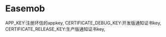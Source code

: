 # Easemob
APP_KEY:注册环信的appkey,
CERTIFICATE_DEBUG_KEY:开发版通知证书key,
CERTIFICATE_RELEASE_KEY:生产版通知证书key,